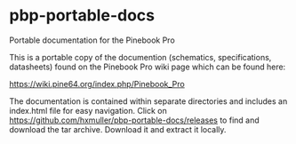 # pbp-portable-docs
Portable documentation for the Pinebook Pro

This is a portable copy of the documention (schematics, specifications, datasheets) found on the Pinebook Pro wiki page which can be found here:

https://wiki.pine64.org/index.php/Pinebook_Pro

The documentation is contained within separate directories and includes an index.html file for easy navigation. Click on https://github.com/hxmuller/pbp-portable-docs/releases to find and download the tar archive. Download it and extract it locally.

